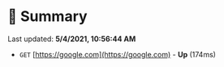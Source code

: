 # 📖 Summary
Last updated: **5/4/2021, 10:56:44 AM**

- `GET` [https://google.com](https://google.com) - **Up** (174ms)
